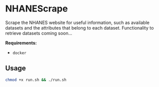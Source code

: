 # NHANEScrape

Scrape the NHANES website for useful information, such as available datasets and the attributes that belong to each dataset. Functionality to retrieve datasets coming soon...

**Requirements:**

- `docker`

## Usage

```sh
chmod +x run.sh && ./run.sh
```

